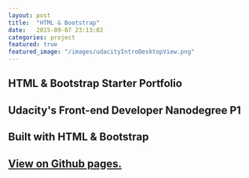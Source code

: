 ```yaml
---
layout: post
title:  "HTML & Bootstrap"
date:   2015-09-07 23:13:02
categories: project
featured: true
featured_image: "/images/udacityIntroDesktopView.png"
---
```


## HTML & Bootstrap Starter Portfolio

## Udacity's Front-end Developer Nanodegree P1

## Built with HTML & Bootstrap

## [View on Github pages.](http://jaroot32.github.io/puppySite/)





